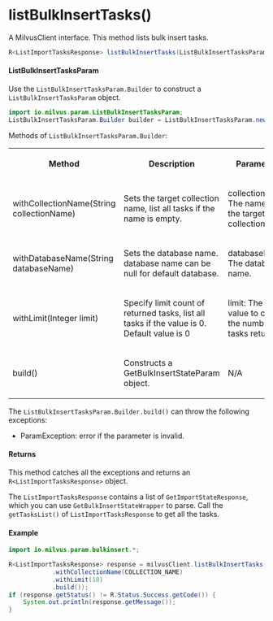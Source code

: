 # listBulkInsertTasks()

A MilvusClient interface. This method lists bulk insert tasks.

```java
R<ListImportTasksResponse> listBulkInsertTasks(ListBulkInsertTasksParam requestParam);
```

#### ListBulkInsertTasksParam

Use the `ListBulkInsertTasksParam.Builder` to construct a `ListBulkInsertTasksParam` object.

```java
import io.milvus.param.ListBulkInsertTasksParam;
ListBulkInsertTasksParam.Builder builder = ListBulkInsertTasksParam.newBuilder();
```

Methods of `ListBulkInsertTasksParam.Builder`:

<table>
    <tr>
        <th><p>Method</p></th>
        <th><p>Description</p></th>
        <th><p>Parameters</p></th>
    </tr>
    <tr>
        <td><p>withCollectionName(String collectionName)</p></td>
        <td><p>Sets the target collection name, list all tasks if the name is empty.</p></td>
        <td><p>collectionName: The name of the target collection.</p></td>
    </tr>
    <tr>
        <td><p>withDatabaseName(String databaseName)</p></td>
        <td><p>Sets the database name. database name can be null for default database.</p></td>
        <td><p>databaseName: The database name.</p></td>
    </tr>
    <tr>
        <td><p>withLimit(Integer limit)</p></td>
        <td><p>Specify limit count of returned tasks, list all tasks if the value is 0.<br/>Default value is 0</p></td>
        <td><p>limit: The limit value to control the numbe of tasks returned.</p></td>
    </tr>
    <tr>
        <td><p>build()</p></td>
        <td><p>Constructs a GetBulkInsertStateParam object.</p></td>
        <td><p>N/A</p></td>
    </tr>
</table>

The `ListBulkInsertTasksParam.Builder.build()` can throw the following exceptions:

- ParamException: error if the parameter is invalid.

#### Returns

This method catches all the exceptions and returns an `R<ListImportTasksResponse>` object.

The `ListImportTasksResponse` contains a list of `GetImportStateResponse`, which you can use `GetBulkInsertStateWrapper` to parse. Call the `getTasksList()` of `ListImportTasksResponse` to get all the tasks.

#### Example

```java
import io.milvus.param.bulkinsert.*;

R<ListImportTasksResponse> response = milvusClient.listBulkInsertTasks(ListBulkInsertTasksParam.newBuilder()
            .withCollectionName(COLLECTION_NAME)
            .withLimit(10)
            .build());
if (response.getStatus() != R.Status.Success.getCode()) {
    System.out.println(response.getMessage());
}
```
